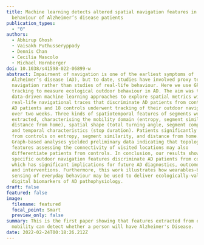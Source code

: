 ```yaml
---
title: Machine learning detects altered spatial navigation features in outdoor
  behaviour of Alzheimer’s disease patients
publication_types:
  - "0"
authors:
  - Abhirup Ghosh
  - Vaisakh Puthusseryppady
  - Dennis Chan
  - Cecilia Mascolo
  - Michael Hornberger
doi: 10.1038/s41598-022-06899-w
abstract: Impairment of navigation is one of the earliest symptoms of
  Alzheimer’s disease (AD), but to date, studies have involved proxy tests of
  navigation rather than studies of real-life behaviour. Here we use GPS
  tracking to measure ecological outdoor behaviour in AD. The aim was to use
  data-driven machine learning approaches to explore spatial metrics within
  real-life navigational traces that discriminate AD patients from controls. 15
  AD patients and 18 controls underwent tracking of their outdoor navigation
  over two weeks. Three kinds of spatiotemporal features of segments were
  extracted, characterising the mobility domain (entropy, segment similarity,
  distance from home), spatial shape (total turning angle, segment complexity),
  and temporal characteristics (stop duration). Patients significantly differed
  from controls on entropy, segment similarity, and distance from home.
  Graph-based analyses yielded preliminary data indicating that topological
  features assessing the connectivity of visited locations may also
  differentiate patients from controls. In conclusion, our results show that
  specific outdoor navigation features discriminate AD patients from controls,
  which has significant implications for future AD diagnostics, outcome measures
  and interventions. Furthermore, this work illustrates how wearables-based
  sensing of everyday behaviour may be used to deliver ecologically-valid
  digital biomarkers of AD pathophysiology.
draft: false
featured: false
image:
  filename: featured
  focal_point: Smart
  preview_only: false
summary: This is the first paper showing that features extracted from outdoor
  mobility can detect whether a person will have Alzheimer's Disease.
date: 2022-02-24T00:18:26.212Z
---
```

